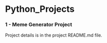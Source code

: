 # Python_Projects

### 1 - Meme Generator Project
Project details is in the project README.md file.
